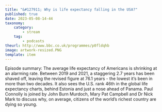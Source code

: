 ```yaml
---
title: "&#127911; Why is life expectancy falling in the USA?"
published: true
date: 2023-05-08-14-44
taxonomy:
    category:
        - stream
    tag:
        - podcasts
theurl: http://www.bbc.co.uk/programmes/p0fldqhb
image: artwork-resized.PNG
template: item
---
```


Episode summary: The average life expectancy of Americans is shrinking at an alarming rate. Between 2019 and 2021, a staggering 2.7 years has been shaved off, leaving the revised figure at 76.1 years - the lowest it&rsquo;s been in more than two decades. It also sees the U.S. rank 46th in the global life expectancy charts, behind Estonia and just a nose ahead of Panama. Paul Connolly is joined by John Burn Murdoch, Mary Pat Campbell and Dr Nick Mark to discuss why, on average, citizens of the world&rsquo;s richest country are dying so young.
